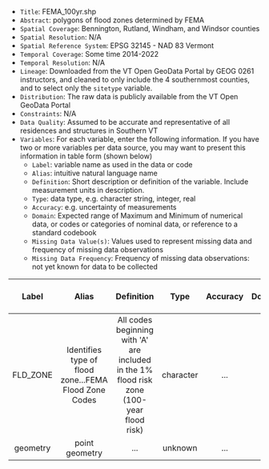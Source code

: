 - `Title`: FEMA_100yr.shp
- `Abstract`: polygons of flood zones determined by FEMA
- `Spatial Coverage`: Bennington, Rutland, Windham, and Windsor counties
- `Spatial Resolution`: N/A
- `Spatial Reference System`: EPSG 32145 - NAD 83 Vermont
- `Temporal Coverage`: Some time 2014-2022
- `Temporal Resolution`: N/A
- `Lineage`: Downloaded from the VT Open GeoData Portal by GEOG 0261 instructors, and cleaned to only include the 4 southernmost counties, and to select only the `sitetype` variable.
- `Distribution`: The raw data is publicly available from the VT Open GeoData Portal
- `Constraints`: N/A
- `Data Quality`: Assumed to be accurate and representative of all residences and structures in Southern VT
- `Variables`: For each variable, enter the following information. If you have two or more variables per data source, you may want to present this information in table form (shown below)
  - `Label`: variable name as used in the data or code
  - `Alias`: intuitive natural language name
  - `Definition`: Short description or definition of the variable. Include measurement units in description.
  - `Type`: data type, e.g. character string, integer, real
  - `Accuracy`: e.g. uncertainty of measurements
  - `Domain`: Expected range of Maximum and Minimum of numerical data, or codes or categories of nominal data, or reference to a standard codebook
  - `Missing Data Value(s)`: Values used to represent missing data and frequency of missing data observations
  - `Missing Data Frequency`: Frequency of missing data observations: not yet known for data to be collected

| Label | Alias | Definition | Type | Accuracy | Domain | Missing Data Value(s) | Missing Data Frequency |
| :--: | :--: | :--: | :--: | :--: | :--: | :--: | :--: |
| FLD_ZONE | Identifies type of flood zone...FEMA Flood Zone Codes| All codes beginning with 'A' are included in the 1% flood risk zone (100-year flood risk) | character | ... | ... | n/a | n/a |
| geometry | point geometry| ... | unknown | ... | ... | n/a | n/a |
